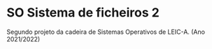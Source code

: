 # SO Sistema de ficheiros 2

Segundo projeto da cadeira de Sistemas Operativos de LEIC-A. (Ano 2021/2022)

